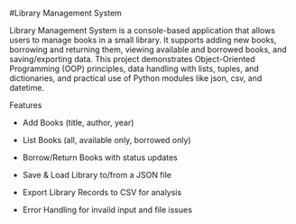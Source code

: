 #Library Management System

Library Management System is a console-based application that allows users to manage books in a small library. It supports adding new books, borrowing and returning them, viewing available and borrowed books, and saving/exporting data.
This project demonstrates Object-Oriented Programming (OOP) principles, data handling with lists, tuples, and dictionaries, and practical use of Python modules like json, csv, and datetime.

Features

* Add Books (title, author, year)

* List Books (all, available only, borrowed only)

* Borrow/Return Books with status updates

* Save & Load Library to/from a JSON file

* Export Library Records to CSV for analysis

* Error Handling for invalid input and file issues
